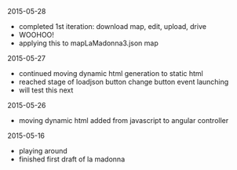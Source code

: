 2015-05-28
* completed 1st iteration: download map, edit, upload, drive
 * WOOHOO!
 * applying this to mapLaMadonna3.json map

2015-05-27
* continued moving dynamic html generation to static html
* reached stage of loadjson button change button event launching
* will test this next

2015-05-26
* moving dynamic html added from javascript to angular controller

2015-05-16
* playing around
* finished first draft of la madonna
